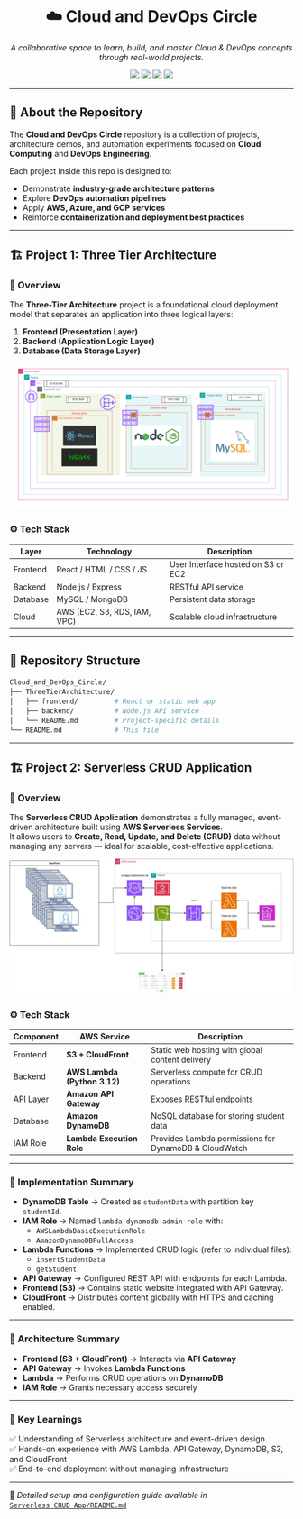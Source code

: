 <h1 align="center">☁️ Cloud and DevOps Circle</h1>
<p align="center">
  <i>A collaborative space to learn, build, and master Cloud & DevOps concepts through real-world projects.</i>
</p>

<p align="center">
  <img src="https://img.shields.io/badge/Cloud-AWS-orange?logo=amazon-aws" />
  <img src="https://img.shields.io/badge/Language-Node.js%20%7C%20Express.js-green?logo=node.js" />
  <img src="https://img.shields.io/badge/Language-Python%20(3.12)-blue?logo=python" />
  <img src="https://img.shields.io/badge/Status-Active-brightgreen" />
</p>

---

## 📘 About the Repository

The **Cloud and DevOps Circle** repository is a collection of projects, architecture demos, and automation experiments focused on **Cloud Computing** and **DevOps Engineering**.

Each project inside this repo is designed to:
- Demonstrate **industry-grade architecture patterns**
- Explore **DevOps automation pipelines**
- Apply **AWS, Azure, and GCP services**
- Reinforce **containerization and deployment best practices**

---

## 🏗️ Project 1: Three Tier Architecture

### 🧩 Overview
The **Three-Tier Architecture** project is a foundational cloud deployment model that separates an application into three logical layers:
1. **Frontend (Presentation Layer)**
2. **Backend (Application Logic Layer)**
3. **Database (Data Storage Layer)**

<p align="center">
  <img src="./ThreeTierArchitecture/Architecture.png" width="600" alt="Three Tier Architecture Diagram"/>
</p>

### ⚙️ Tech Stack

| Layer | Technology | Description |
|--------|-------------|-------------|
| Frontend | React / HTML / CSS / JS | User Interface hosted on S3 or EC2 |
| Backend | Node.js / Express | RESTful API service |
| Database | MySQL / MongoDB | Persistent data storage |
| Cloud | AWS (EC2, S3, RDS, IAM, VPC) | Scalable cloud infrastructure |


---

## 🧰 Repository Structure

```bash
Cloud_and_DevOps_Circle/
├── ThreeTierArchitecture/
│   ├── frontend/         # React or static web app
│   ├── backend/          # Node.js API service
│   └── README.md         # Project-specific details
└── README.md             # This file
```
---

## 🏗️ Project 2: Serverless CRUD Application

### 🧩 Overview
The **Serverless CRUD Application** demonstrates a fully managed, event-driven architecture built using **AWS Serverless Services**.  
It allows users to **Create, Read, Update, and Delete (CRUD)** data without managing any servers — ideal for scalable, cost-effective applications.

<p align="center">
  <img src="./Serverless CRUD App/ServerLess CRUD App.jpg" width="600" alt="Serverless CRUD Architecture Diagram"/>
</p>

### ⚙️ Tech Stack

| Component | AWS Service | Description |
|------------|-------------|-------------|
| Frontend | **S3 + CloudFront** | Static web hosting with global content delivery |
| Backend | **AWS Lambda (Python 3.12)** | Serverless compute for CRUD operations |
| API Layer | **Amazon API Gateway** | Exposes RESTful endpoints |
| Database | **Amazon DynamoDB** | NoSQL database for storing student data |
| IAM Role | **Lambda Execution Role** | Provides Lambda permissions for DynamoDB & CloudWatch |

---

### 🧰 Implementation Summary

- **DynamoDB Table** → Created as `studentData` with partition key `studentId`.  
- **IAM Role** → Named `lambda-dynamodb-admin-role` with:
  - `AWSLambdaBasicExecutionRole`
  - `AmazonDynamoDBFullAccess`
- **Lambda Functions** → Implemented CRUD logic (refer to individual files):
  - `insertStudentData`
  - `getStudent`
- **API Gateway** → Configured REST API with endpoints for each Lambda.
- **Frontend (S3)** → Contains static website integrated with API Gateway.
- **CloudFront** → Distributes content globally with HTTPS and caching enabled.

---

### 🧩 Architecture Summary

- **Frontend (S3 + CloudFront)** → Interacts via **API Gateway**
- **API Gateway** → Invokes **Lambda Functions**
- **Lambda** → Performs CRUD operations on **DynamoDB**
- **IAM Role** → Grants necessary access securely

---

### 🧠 Key Learnings

✅ Understanding of Serverless architecture and event-driven design  
✅ Hands-on experience with AWS Lambda, API Gateway, DynamoDB, S3, and CloudFront  
✅ End-to-end deployment without managing infrastructure  

---

📍 *Detailed setup and configuration guide available in*  
[`Serverless CRUD App/README.md`](./Serverless%20CRUD%20App/README.md)

